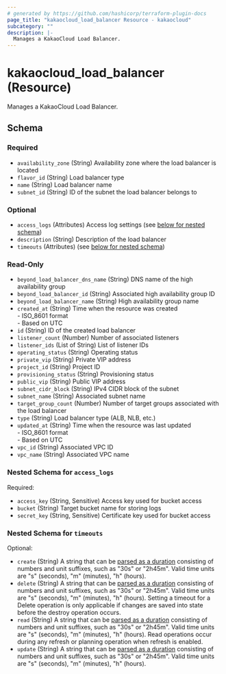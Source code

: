 ```yaml
---
# generated by https://github.com/hashicorp/terraform-plugin-docs
page_title: "kakaocloud_load_balancer Resource - kakaocloud"
subcategory: ""
description: |-
  Manages a KakaoCloud Load Balancer.
---
```


# kakaocloud_load_balancer (Resource)

Manages a KakaoCloud Load Balancer.



<!-- schema generated by tfplugindocs -->
## Schema

### Required

- `availability_zone` (String) Availability zone where the load balancer is located
- `flavor_id` (String) Load balancer type
- `name` (String) Load balancer name
- `subnet_id` (String) ID of the subnet the load balancer belongs to

### Optional

- `access_logs` (Attributes) Access log settings (see [below for nested schema](#nestedatt--access_logs))
- `description` (String) Description of the load balancer
- `timeouts` (Attributes) (see [below for nested schema](#nestedatt--timeouts))

### Read-Only

- `beyond_load_balancer_dns_name` (String) DNS name of the high availability group
- `beyond_load_balancer_id` (String) Associated high availability group ID
- `beyond_load_balancer_name` (String) High availability group name
- `created_at` (String) Time when the resource was created <br/> - ISO_8601 format  <br/> - Based on UTC
- `id` (String) ID of the created load balancer
- `listener_count` (Number) Number of associated listeners
- `listener_ids` (List of String) List of listener IDs
- `operating_status` (String) Operating status
- `private_vip` (String) Private VIP address
- `project_id` (String) Project ID
- `provisioning_status` (String) Provisioning status
- `public_vip` (String) Public VIP address
- `subnet_cidr_block` (String) IPv4 CIDR block of the subnet
- `subnet_name` (String) Associated subnet name
- `target_group_count` (Number) Number of target groups associated with the load balancer
- `type` (String) Load balancer type (ALB, NLB, etc.)
- `updated_at` (String) Time when the resource was last updated <br/> - ISO_8601 format  <br/> - Based on UTC
- `vpc_id` (String) Associated VPC ID
- `vpc_name` (String) Associated VPC name

<a id="nestedatt--access_logs"></a>
### Nested Schema for `access_logs`

Required:

- `access_key` (String, Sensitive) Access key used for bucket access
- `bucket` (String) Target bucket name for storing logs
- `secret_key` (String, Sensitive) Certificate key used for bucket access


<a id="nestedatt--timeouts"></a>
### Nested Schema for `timeouts`

Optional:

- `create` (String) A string that can be [parsed as a duration](https://pkg.go.dev/time#ParseDuration) consisting of numbers and unit suffixes, such as "30s" or "2h45m". Valid time units are "s" (seconds), "m" (minutes), "h" (hours).
- `delete` (String) A string that can be [parsed as a duration](https://pkg.go.dev/time#ParseDuration) consisting of numbers and unit suffixes, such as "30s" or "2h45m". Valid time units are "s" (seconds), "m" (minutes), "h" (hours). Setting a timeout for a Delete operation is only applicable if changes are saved into state before the destroy operation occurs.
- `read` (String) A string that can be [parsed as a duration](https://pkg.go.dev/time#ParseDuration) consisting of numbers and unit suffixes, such as "30s" or "2h45m". Valid time units are "s" (seconds), "m" (minutes), "h" (hours). Read operations occur during any refresh or planning operation when refresh is enabled.
- `update` (String) A string that can be [parsed as a duration](https://pkg.go.dev/time#ParseDuration) consisting of numbers and unit suffixes, such as "30s" or "2h45m". Valid time units are "s" (seconds), "m" (minutes), "h" (hours).
